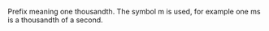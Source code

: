 Prefix meaning one thousandth. The symbol m is used, for example one ms
is a thousandth of a second.
